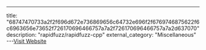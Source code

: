 ---
title: "68747470733a2f2f696d672e736869656c64732e696f2f6769746875622f6c6963656e73652f726170696466757a7a2f726170696466757a7a2d637070"
description: "rapidfuzz/rapidfuzz-cpp"
external_category: "Miscellaneous"
---[Visit Website](https://camo.githubusercontent.com/af13429c746b8cff68828c6c5aa87e738b81445cfb65c8c1e0fab8a78320b7d2/68747470733a2f2f696d672e736869656c64732e696f2f6769746875622f6c6963656e73652f726170696466757a7a2f726170696466757a7a2d637070)

